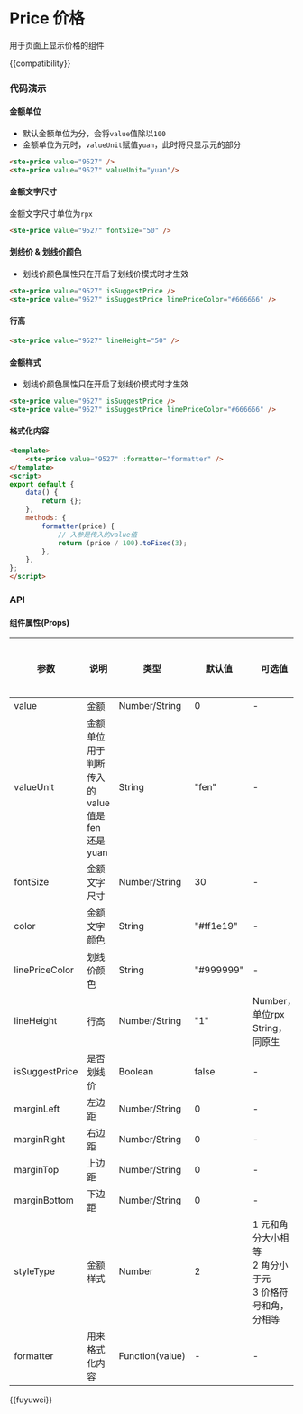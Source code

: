 # Price 价格

用于页面上显示价格的组件

{{compatibility}}

### 代码演示
#### 金额单位
- 默认金额单位为分，会将`value`值除以`100`
- 金额单位为元时，`valueUnit`赋值`yuan`，此时将只显示元的部分
```html
<ste-price value="9527" />
<ste-price value="9527" valueUnit="yuan"/>
```

#### 金额文字尺寸
金额文字尺寸单位为`rpx`
```html
<ste-price value="9527" fontSize="50" />
```

#### 划线价 & 划线价颜色
- 划线价颜色属性只在开启了划线价模式时才生效
```html
<ste-price value="9527" isSuggestPrice />
<ste-price value="9527" isSuggestPrice linePriceColor="#666666" />
```

#### 行高
```html
<ste-price value="9527" lineHeight="50" />
```

#### 金额样式
- 划线价颜色属性只在开启了划线价模式时才生效
```html
<ste-price value="9527" isSuggestPrice />
<ste-price value="9527" isSuggestPrice linePriceColor="#666666" />
```

#### 格式化内容
```html
<template>
	<ste-price value="9527" :formatter="formatter" />
</template>
<script>
export default {
	data() {
		return {};
	},
	methods: {
		formatter(price) {
			// 入参是传入的value值
			return (price / 100).toFixed(3);
		},
	},
};
</script>
```

### API
#### 组件属性(Props)

| 参数			| 说明											| 类型				| 默认值		| 可选值															| 支持版本	|
| ---			| ---											| ---				| ---		| ---															| ---		|
| value			| 金额											| Number/String		| 0			| -																| -			|
| valueUnit		| 金额单位 用于判断传入的value值是 fen 还是 yuan	| String			| "fen"		| -																| -			|
| fontSize		| 金额文字尺寸									| Number/String		| 30		| -																| -			|
| color			| 金额文字颜色									| String			| "#ff1e19"	| -																| -			|
| linePriceColor| 划线价颜色										| String			| "#999999"	| -																| -			|
| lineHeight	| 行高											| Number/String		| "1"		| Number，单位rpx<br/>String，同原生								| -			|
| isSuggestPrice| 是否划线价										| Boolean			| false		| -																| -			|
| marginLeft	| 左边距											| Number/String		| 0			| -																| -			|
| marginRight	| 右边距											| Number/String		| 0			| -																| -			|
| marginTop		| 上边距											| Number/String		| 0			| -																| -			|
| marginBottom	| 下边距											| Number/String		| 0			| -																| -			|
| styleType		| 金额样式										| Number			| 2			| 1 元和角分大小相等<br/>2 角分小于元<br/>3 价格符号和角，分相等	| -			|
| formatter		| 用来格式化内容									| Function(value)	| -			| -																| -			|

{{fuyuwei}}